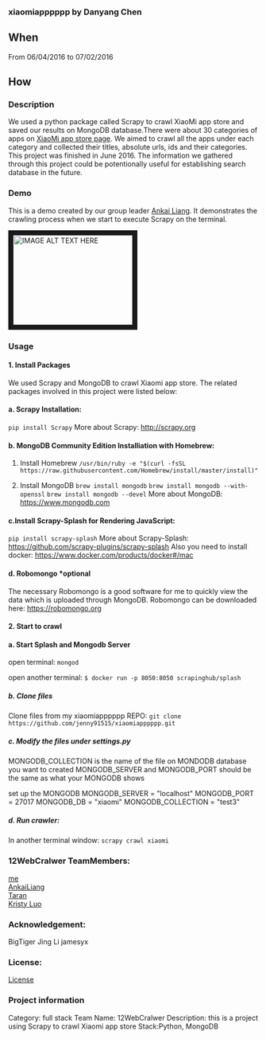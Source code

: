 ### xiaomiapppppp by Danyang Chen
## When
From 06/04/2016 to 07/02/2016

## How
### Description
We used a python package called Scrapy to crawl XiaoMi app store and saved our results on MongoDB database.There were about 30 categories of apps on [XiaoMi app store page](http://app.xiaomi.com). We aimed to crawl all the apps under each category and collected their titles, absolute urls, ids and their categories. This project was finished in June 2016. The information we gathered through this project could be potentionally useful for establishing search database in the future. 

### Demo
This is a demo created by our group leader [Ankai Liang](https://github.com/AnkaiLiang/-12WebCralwer). It demonstrates the crawling process when we start to execute Scrapy on the terminal.

<a href="http://www.youtube.com/watch?feature=player_embedded&v=HVAR5syRljc
" target="_blank"><img src="http://img.youtube.com/vi/HVAR5syRljc/0.jpg" 
alt="IMAGE ALT TEXT HERE" width="240" height="180" border="10" /></a>

### Usage
#### 1. Install Packages 
We used Scrapy and MongoDB to crawl Xiaomi app store. 
The related packages involved in this project were listed below: 

####    a. Scrapy Installation:
`pip install Scrapy`
More about Scrapy: <http://scrapy.org>

####    b. MongoDB Community Edition Installiation with Homebrew:
1. Install Homebrew
`/usr/bin/ruby -e "$(curl -fsSL https://raw.githubusercontent.com/Homebrew/install/master/install)"`

2. Install MongoDB
`brew install mongodb`
`brew install mongodb --with-openssl`
`brew install mongodb --devel`
More about MongoDB: <https://www.mongodb.com>

####    c.Install Scrapy-Splash for Rendering JavaScript:
`pip install scrapy-splash`
More about Scrapy-Splash: <https://github.com/scrapy-plugins/scrapy-splash>
Also you need to install docker: <https://www.docker.com/products/docker#/mac>

####    d. Robomongo *optional
The necessary Robomongo is a good software for me to quickly view the data which is uploaded through MongoDB.
Robomongo can be downloaded here: <https://robomongo.org>

#### 2. Start to crawl
#### a. Start Splash and Mongodb Server
open terminal:
`mongod`

open another terminal:
`$ docker run -p 8050:8050 scrapinghub/splash`

##### b. Clone files
Clone files from my xiaomiapppppp REPO: 
`git clone https://github.com/jenny91515/xiaomiapppppp.git`

##### c. Modify the files under settings.py
MONGODB_COLLECTION is the name of the file on MONDODB database you want to created
MONGODB_SERVER and MONGODB_PORT should be the same as what your MONGODB shows

set up the MONGODB
MONGODB_SERVER = "localhost"
MONGODB_PORT = 27017
MONGODB_DB = "xiaomi"
MONGODB_COLLECTION = "test3"

##### d. Run crawler:
In another terminal window:
`scrapy crawl xiaomi`

### 12WebCralwer TeamMembers:
[me](https://github.com/jenny91515)  
[AnkaiLiang](https://github.com/AnkaiLiang)  
[Taran](https://github.com/songtailun)  
[Kristy Luo](https://github.com/Kristy-Luo)  

### Acknowledgement:
BigTiger
Jing Li
jamesyx

### License:
[License](https://github.com/AnkaiLiang/-12WebCralwer/blob/master/LICENSE.md)

### Project information
Category: full stack
Team Name: 12WebCralwer
Description: this is a project using Scrapy to crawl Xiaomi app store
Stack:Python, MongoDB

